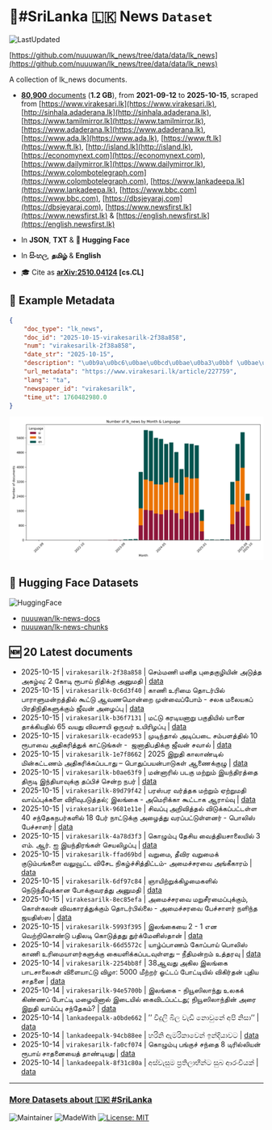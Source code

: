 # 📄#SriLanka 🇱🇰 News `Dataset`

![LastUpdated](https://img.shields.io/badge/last_updated-2025--10--15_05:13:59-green)

[https://github.com/nuuuwan/lk_news/tree/data/data/lk_news](https://github.com/nuuuwan/lk_news/tree/data/data/lk_news)

A collection of lk_news documents.

- [**80,900** documents](https://github.com/nuuuwan/lk_news/tree/data/data/lk_news) (**1.2 GB**), from **2021-09-12** to **2025-10-15**, scraped from [https://www.virakesari.lk](https://www.virakesari.lk), [http://sinhala.adaderana.lk](http://sinhala.adaderana.lk), [https://www.tamilmirror.lk](https://www.tamilmirror.lk), [https://www.adaderana.lk](https://www.adaderana.lk), [https://www.ada.lk](https://www.ada.lk), [https://www.ft.lk](https://www.ft.lk), [http://island.lk](http://island.lk), [https://economynext.com](https://economynext.com), [https://www.dailymirror.lk](https://www.dailymirror.lk), [https://www.colombotelegraph.com](https://www.colombotelegraph.com), [https://www.lankadeepa.lk](https://www.lankadeepa.lk), [https://www.bbc.com](https://www.bbc.com), [https://dbsjeyaraj.com](https://dbsjeyaraj.com), [https://www.newsfirst.lk](https://www.newsfirst.lk) & [https://english.newsfirst.lk](https://english.newsfirst.lk)

- In **JSON**, **TXT** & **🤗 Hugging Face**

- In **සිංහල**, **தமிழ்** & **English**

- 🎓 Cite as **[arXiv:2510.04124](https://arxiv.org/abs/2510.04124) [cs.CL]**

## 📝 Example Metadata

```json
{
    "doc_type": "lk_news",
    "doc_id": "2025-10-15-virakesarilk-2f38a858",
    "num": "virakesarilk-2f38a858",
    "date_str": "2025-10-15",
    "description": "\u0b9a\u0bc6\u0bae\u0bcd\u0bae\u0ba3\u0bbf \u0bae\u0ba9\u0bbf\u0ba4 \u0baa\u0bc1\u0ba4\u0bc8\u0b95\u0bc1\u0bb4\u0bbf\u0baf\u0bbf\u0ba9\u0bcd \u0b85\u0b9f\u0bc1\u0ba4\u0bcd\u0ba4 \u0b85\u0b95\u0bb4\u0bcd\u0bb5\u0bc1: 2 \u0b95\u0bcb\u0b9f\u0bbf \u0bb0\u0bc2\u0baa\u0bbe\u0baf\u0bcd \u0ba8\u0bbf\u0ba4\u0bbf\u0b95\u0bcd\u0b95\u0bc1 \u0b85\u0ba9\u0bc1\u0bae\u0ba4\u0bbf",
    "url_metadata": "https://www.virakesari.lk/article/227759",
    "lang": "ta",
    "newspaper_id": "virakesarilk",
    "time_ut": 1760482980.0
}
```

![Chart](https://raw.githubusercontent.com/nuuuwan/lk_news/refs/heads/data/data/lk_news/docs_by_month_and_lang.png)

## 🤗 Hugging Face Datasets

![HuggingFace](https://img.shields.io/badge/-HuggingFace-FDEE21?style=for-the-badge&logo=HuggingFace)

- [nuuuwan/lk-news-docs](https://huggingface.co/datasets/nuuuwan/lk-news-docs)
- [nuuuwan/lk-news-chunks](https://huggingface.co/datasets/nuuuwan/lk-news-chunks)

## 🆕 20 Latest documents

- 2025-10-15 | `virakesarilk-2f38a858` | செம்மணி மனித புதைகுழியின் அடுத்த அகழ்வு: 2 கோடி ரூபாய் நிதிக்கு அனுமதி | [data](https://github.com/nuuuwan/lk_news/tree/data/data/lk_news/2020s/2025/2025-10-15-virakesarilk-2f38a858)
- 2025-10-15 | `virakesarilk-0c6d3f40` | காணி உரிமை தொடர்பில் பாராளுமன்றத்தில் கூட்டு ஆவணமொன்றை முன்வைப்போம் - சலக மலையகப் பிரதிநிதிகளுக்கும் ஜீவன் அழைப்பு | [data](https://github.com/nuuuwan/lk_news/tree/data/data/lk_news/2020s/2025/2025-10-15-virakesarilk-0c6d3f40)
- 2025-10-15 | `virakesarilk-b36f7131` | மட்டு கரடியனாறு பகுதியில் யானை தாக்கியதில் 65 வயது விவசாயி ஒருவர் உயிரிழப்பு | [data](https://github.com/nuuuwan/lk_news/tree/data/data/lk_news/2020s/2025/2025-10-15-virakesarilk-b36f7131)
- 2025-10-15 | `virakesarilk-ecade953` | முடிந்தால் அடிப்படை சம்பளத்தில் 10 ரூபாவை அதிகரித்துக் காட்டுங்கள் -  ஜனாதிபதிக்கு ஜீவன் சவால் | [data](https://github.com/nuuuwan/lk_news/tree/data/data/lk_news/2020s/2025/2025-10-15-virakesarilk-ecade953)
- 2025-10-15 | `virakesarilk-1e7f8662` | 2025 இறுதி காலாண்டில் மின்கட்டணம் அதிகரிக்கப்படாது – பொதுப்பயன்பாடுகள் ஆணைக்குழு | [data](https://github.com/nuuuwan/lk_news/tree/data/data/lk_news/2020s/2025/2025-10-15-virakesarilk-1e7f8662)
- 2025-10-15 | `virakesarilk-b0ae63f9` | மன்னாரில் படகு மற்றும் இயந்திரத்தை திருடி இந்தியாவுக்கு தப்பிச் சென்ற நபர் | [data](https://github.com/nuuuwan/lk_news/tree/data/data/lk_news/2020s/2025/2025-10-15-virakesarilk-b0ae63f9)
- 2025-10-15 | `virakesarilk-89d79f42` | பரஸ்பர வர்த்தக மற்றும் ஏற்றுமதி வாய்ப்புக்களை விரிவுபடுத்தல்; இலங்கை - அமெரிக்கா கூட்டாக ஆராய்வு | [data](https://github.com/nuuuwan/lk_news/tree/data/data/lk_news/2020s/2025/2025-10-15-virakesarilk-89d79f42)
- 2025-10-15 | `virakesarilk-9681e11e` | சிவப்பு அறிவித்தல் விடுக்கப்பட்டள்ள 40 சந்தேகநபர்களில் 18 பேர் நாட்டுக்கு அழைத்து வரப்பட்டுள்ளனர் - பொலிஸ் பேச்சாளர் | [data](https://github.com/nuuuwan/lk_news/tree/data/data/lk_news/2020s/2025/2025-10-15-virakesarilk-9681e11e)
- 2025-10-15 | `virakesarilk-4a78d3f3` | கொழும்பு தேசிய வைத்தியசாலையில் 3 எம். ஆர். ஐ இயந்திரங்கள் செயலிழப்பு | [data](https://github.com/nuuuwan/lk_news/tree/data/data/lk_news/2020s/2025/2025-10-15-virakesarilk-4a78d3f3)
- 2025-10-15 | `virakesarilk-ffad69bd` | வறுமை, தீவிர வறுமைக் குடும்பங்களை வலுவூட்ட விசேட நிகழ்ச்சித்திட்டம்- அமைச்சரவை அங்கீகாரம் | [data](https://github.com/nuuuwan/lk_news/tree/data/data/lk_news/2020s/2025/2025-10-15-virakesarilk-ffad69bd)
- 2025-10-15 | `virakesarilk-6df97c84` | ஞாயிற்றுக்கிழமைகளில் நெடுந்தீவுக்கான போக்குவரத்து அனுமதி | [data](https://github.com/nuuuwan/lk_news/tree/data/data/lk_news/2020s/2025/2025-10-15-virakesarilk-6df97c84)
- 2025-10-15 | `virakesarilk-8ec85efa` | அமைச்சரவை மறுசீரமைப்புக்கும், கொள்கலன் விவகாரத்துக்கும் தொடர்பில்லை - அமைச்சரவை பேச்சாளர் நளிந்த ஜயதிஸ்ஸ | [data](https://github.com/nuuuwan/lk_news/tree/data/data/lk_news/2020s/2025/2025-10-15-virakesarilk-8ec85efa)
- 2025-10-15 | `virakesarilk-5993f395` | இலங்கையை 2 - 1 என வெற்றிகொண்டு பதிலடி கொடுத்தது துர்க்மேனிஸ்தான் | [data](https://github.com/nuuuwan/lk_news/tree/data/data/lk_news/2020s/2025/2025-10-15-virakesarilk-5993f395)
- 2025-10-14 | `virakesarilk-66d5572c` | யாழ்ப்பாணம் கோப்பாய் பொலிஸ் காணி உரிமையாளர்களுக்கு கையளிக்கப்படவுள்ளது – நீதிமன்றம் உத்தரவு | [data](https://github.com/nuuuwan/lk_news/tree/data/data/lk_news/2020s/2025/2025-10-14-virakesarilk-66d5572c)
- 2025-10-14 | `virakesarilk-2254bb8f` | 38ஆவது அகில இலங்கை பாடசாலைகள் விளையாட்டு விழா: 5000 மீற்றர் ஓட்டப் போட்டியில் விகிர்தன் புதிய சாதனை | [data](https://github.com/nuuuwan/lk_news/tree/data/data/lk_news/2020s/2025/2025-10-14-virakesarilk-2254bb8f)
- 2025-10-14 | `virakesarilk-94e5700b` | இலங்கை - நியூஸிலாந்து உலகக் கிண்ணப் போட்டி மழையினால் இடையில் கைவிடப்பட்டது; நியூஸிலாந்தின் அரை இறுதி வாய்ப்பு சந்தேகம்? | [data](https://github.com/nuuuwan/lk_news/tree/data/data/lk_news/2020s/2025/2025-10-14-virakesarilk-94e5700b)
- 2025-10-14 | `lankadeepalk-a0bde662` | ’’ විදුලි බිල වැඩි නොවුනේ අපි නිසා’’ | [data](https://github.com/nuuuwan/lk_news/tree/data/data/lk_news/2020s/2025/2025-10-14-lankadeepalk-a0bde662)
- 2025-10-14 | `lankadeepalk-94cb88ee` | හරිනි ඇමරිකාවෙන් ඉන්දියාවට | [data](https://github.com/nuuuwan/lk_news/tree/data/data/lk_news/2020s/2025/2025-10-14-lankadeepalk-94cb88ee)
- 2025-10-14 | `virakesarilk-fa0cf074` | கொழும்பு பங்குச் சந்தை 8 டிரில்லியன் ரூபாய் சாதனையைத் தாண்டியது | [data](https://github.com/nuuuwan/lk_news/tree/data/data/lk_news/2020s/2025/2025-10-14-virakesarilk-fa0cf074)
- 2025-10-14 | `lankadeepalk-8f31c80a` | අස්වැසුම ප්‍රතිලාභීන්ට සුබ ආරංචියක් | [data](https://github.com/nuuuwan/lk_news/tree/data/data/lk_news/2020s/2025/2025-10-14-lankadeepalk-8f31c80a)

---

### [More Datasets about 🇱🇰 #SriLanka](https://github.com/nuuuwan/lk_datasets)

![Maintainer](https://img.shields.io/badge/maintainer-nuuuwan-red)
![MadeWith](https://img.shields.io/badge/made_with-python-blue)
[![License: MIT](https://img.shields.io/badge/License-MIT-yellow.svg)](https://opensource.org/licenses/MIT)
